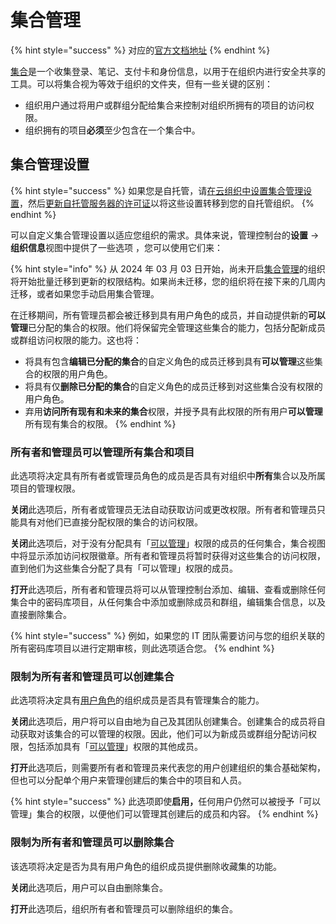 # 集合管理

{% hint style="success" %}
对应的[官方文档地址](https://bitwarden.com/help/collection-management/)
{% endhint %}

[集合](../../organizations/collections.md)是一个收集登录、笔记、支付卡和身份信息，以用于在组织内进行安全共享的工具。可以将集合视为等效于组织的文件夹，但有一些关键的区别：

* 组织用户通过将用户或群组分配给集合来控制对组织所拥有的项目的访问权限。
* 组织拥有的项目**必须**至少包含在一个集合中。

## 集合管理设置 <a href="#collection-management-settings" id="collection-management-settings"></a>

{% hint style="success" %}
如果您是自托管，请[在云组织中设置集合管理设置](collection-management.md)，然后[更新自托管服务器的许可证](../../self-hosting/licensing-for-paid-features.md#update-organization-license)以将这些设置转移到您的自托管组织。
{% endhint %}

可以自定义集合管理设置以适应您组织的需求。具体来说，管理控制台的**设置** →  **组织信息**视图中提供了一些选项  ，您可以使用它们来：

{% hint style="info" %}
从 2024 年 03 月 03 日开始，尚未开启[集合管理](collection-management.md)的组织将开始批量迁移到更新的权限结构。如果尚未迁移，您的组织将在接下来的几周内迁移，或者如果您手动启用集合管理。

在迁移期间，所有管理员都会被迁移到具有用户角色的成员，并自动提供新的**可以管理**已分配的集合的权限。他们将保留完全管理这些集合的能力，包括分配新成员或群组访问权限的能力。这也将：

* 将具有包含**编辑已分配的集合**的自定义角色的成员迁移到具有**可以管理**这些集合的权限的用户角色。
* 将具有仅**删除已分配的集合**的自定义角色的成员迁移到对这些集合没有权限的用户角色。
* 弃用**访问所有现有和未来的集合**权限，并授予具有此权限的所有用户**可以管理**所有现有集合的权限。
{% endhint %}

### 所有者和管理员可以管理所有集合和项目 <a href="#owners-and-admins-can-manage-all-collections-and-items" id="owners-and-admins-can-manage-all-collections-and-items"></a>

此选项将决定具有所有者或管理员角色的成员是否具有对组织中**所有**集合以及所属项目的管理权限。

**关闭**此选项后，所有者或管理员无法自动获取访问或更改权限。所有者和管理员只能具有对他们已直接分配权限的集合的访问权限。

**关闭**此选项后，对于没有分配具有「[可以管理](../user-management/member-roles-and-permissions.md)」权限的成员的任何集合，集合视图中将显示添加访问权限徽章。所有者和管理员将暂时获得对这些集合的访问权限，直到他们为这些集合分配了具有「可以管理」权限的成员。&#x20;

**打开**此选项后，所有者和管理员将可以从管理控制台添加、编辑、查看或删除任何集合中的密码库项目，从任何集合中添加或删除成员和群组，编辑集合信息，以及直接删除集合。

{% hint style="success" %}
例如，如果您的 IT 团队需要访问与您的组织关联的所有密码库项目以进行定期审核，则此选项适合您。
{% endhint %}

### 限制为所有者和管理员可以创建集合 <a href="#limit-collection-creation-to-owners-and-admins" id="limit-collection-creation-to-owners-and-admins"></a>

此选项将决定具有[用户角色](../user-management/member-roles-and-permissions.md)的组织成员是否具有管理集合的能力。

**关闭**此选项后，用户将可以自由地为自己及其团队创建集合。创建集合的成员将自动获取对该集合的可以管理的权限。因此，他们可以为新成员或群组分配访问权限，包括添加具有「[可以管理](../user-management/member-roles-and-permissions.md)」权限的其他成员。

**打开**此选项后，则需要所有者和管理员来代表您的用户创建组织的集合基础架构，但也可以分配单个用户来管理创建后的集合中的项目和人员。

{% hint style="success" %}
此选项即使**启用，**&#x4EFB;何用户仍然可以被授予「可以管理」集合的权限，以便他们可以管理其创建后的成员和内容。
{% endhint %}

### 限制为所有者和管理员可以删除集合 <a href="#limit-collection-deletion-to-owners-and-admins" id="limit-collection-deletion-to-owners-and-admins"></a>

该选项将决定是否为具有用户角色的组织成员提供删除收藏集的功能。

**关闭**此选项后，用户可以自由删除集合。

**打开**此选项后，组织所有者和管理员可以删除组织的集合。
